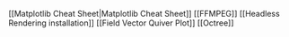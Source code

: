 
[[Matplotlib Cheat Sheet|Matplotlib Cheat Sheet]]
[[FFMPEG]]
[[Headless Rendering installation]]
[[Field Vector Quiver Plot]]
[[Octree]]

